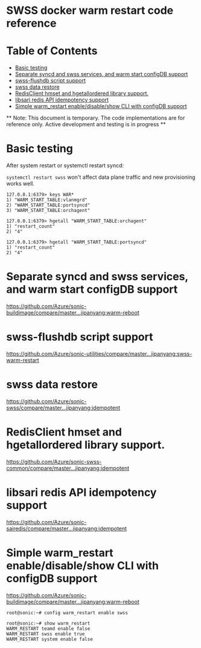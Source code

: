 
# SWSS docker warm restart code reference

Table of Contents
=================

* [Basic testing](#basic-testing)
* [Separate syncd and swss services, and warm start configDB support](#separate-syncd-and-swss-services-and-warm-start-configdb-support)
* [swss\-flushdb script support](#swss-flushdb-script-support)
* [swss data restore](#swss-data-restore)
* [RedisClient  hmset and hgetallordered library support\.](#redisclient--hmset-and-hgetallordered-library-support)
* [libsari redis API idempotency support](#libsari-redis-api-idempotency-support)
* [Simple warm\_restart enable/disable/show CLI with configDB support](#simple-warm_restart-enabledisableshow-cli-with-configdb-support)




** Note: This document is temporary. The code implementations are for reference only. Active development and testing is in progress **

# Basic testing
After system restart or systemctl restart syncd:

`systemctl restart swss`  won't affect data plane traffic and new provisioning works well.

```
127.0.0.1:6379> keys WAR*
1) "WARM_START_TABLE:vlanmgrd"
2) "WARM_START_TABLE:portsyncd"
3) "WARM_START_TABLE:orchagent"

127.0.0.1:6379> hgetall "WARM_START_TABLE:orchagent"
1) "restart_count"
2) "4"

127.0.0.1:6379> hgetall "WARM_START_TABLE:portsyncd"
1) "restart_count"
2) "4"

```
# Separate syncd and swss services, and warm start configDB support
https://github.com/Azure/sonic-buildimage/compare/master...jipanyang:warm-reboot

# swss-flushdb script support
https://github.com/Azure/sonic-utilities/compare/master...jipanyang:swss-warm-restart

# swss data restore
https://github.com/Azure/sonic-swss/compare/master...jipanyang:idempotent

# RedisClient  hmset and hgetallordered library support.
https://github.com/Azure/sonic-swss-common/compare/master...jipanyang:idempotent

# libsari redis API idempotency support
https://github.com/Azure/sonic-sairedis/compare/master...jipanyang:idempotent

# Simple warm_restart enable/disable/show CLI with configDB support

https://github.com/Azure/sonic-buildimage/compare/master...jipanyang:warm-reboot

```
root@sonic:~# config warm_restart enable swss

root@sonic:~# show warm_restart
WARM_RESTART teamd enable false
WARM_RESTART swss enable true
WARM_RESTART system enable false

```




